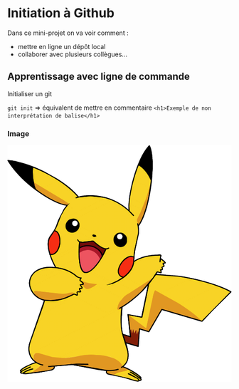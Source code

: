 # Initiation à Github

Dans ce mini-projet on va voir comment :
- mettre en ligne un dépôt local
- collaborer avec plusieurs collègues...

## Apprentissage avec ligne de commande

Initialiser un git

`git init` => équivalent de mettre en commentaire
`<h1>Exemple de non interprétation de balise</h1>`

### Image

![Pikachu qui sourit](img/pikachu.png)